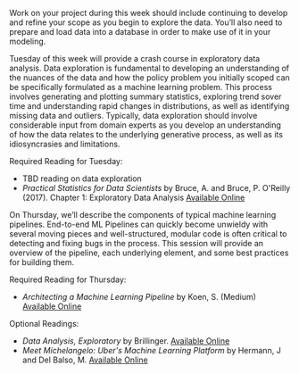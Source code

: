Work on your project during this week should include continuing to develop and refine your scope as you begin to explore the data. You’ll also need to prepare and load data into a database in order to make use of it in your modeling.

Tuesday of this week will provide a crash course in exploratory data analysis.  Data exploration is fundamental to developing an understanding of the nuances of the data and how the policy problem you initially scoped can be specifically formulated as a machine learning problem.  This process involves generating and plotting summary statistics, exploring trend sover time and understanding rapid changes in distributions, as well as identifying missing data and outliers. Typically, data exploration should involve considerable input from domain experts as you develop an understanding of how the data relates to the underlying generative process, as well as its idiosyncrasies and limitations.

Required Reading for Tuesday:
- TBD reading on data exploration
- *Practical Statistics for Data Scientists* by Bruce, A. and Bruce, P. O'Reilly (2017). Chapter 1: Exploratory Data Analysis [Available Online](https://learning.oreilly.com/library/view/practical-statistics-for/9781491952955/ch01.html#EDA)

On Thursday, we’ll describe the components of typical machine learning pipelines. End-to-end ML Pipelines can quickly become unwieldy with several moving pieces and well-structured, modular code is often critical to detecting and fixing bugs in the process.  This session will provide an overview of the pipeline, each underlying element, and some best practices for building them.

Required Reading for Thursday:
- *Architecting a Machine Learning Pipeline* by Koen, S. (Medium) [Available Online](https://towardsdatascience.com/architecting-a-machine-learning-pipeline-a847f094d1c7)

Optional Readings:
- *Data Analysis, Exploratory* by Brillinger. [Available Online](https://www.stat.berkeley.edu/~brill/Papers/EDASage.pdf)
- *Meet Michelangelo: Uber's Machine Learning Platform* by Hermann, J and Del Balso, M. [Available Online](https://eng.uber.com/michelangelo/)
